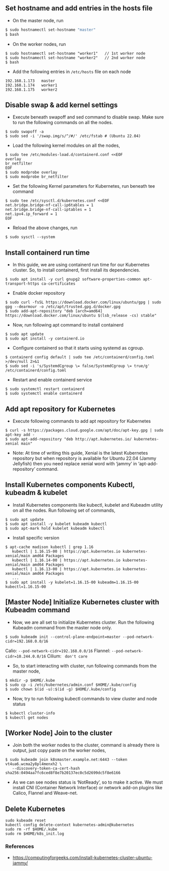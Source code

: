 ## Set hostname and add entries in the hosts file

- On the master node, run
```sh
$ sudo hostnamectl set-hostname "master"
$ bash
```
- On the worker nodes, run
```
$ sudo hostnamectl set-hostname "worker1"   // 1st worker node
$ sudo hostnamectl set-hostname "worker2"   // 2nd worker node
$ bash
```
- Add the following entries in ```/etc/hosts``` file on each node
```
192.168.1.173   master
192.168.1.174   worker1
192.168.1.175   worker2
```

## Disable swap & add kernel settings
- Execute beneath swapoff and sed command to disable swap. Make sure to run the following commands on all the nodes.
```
$ sudo swapoff -a
$ sudo sed -i '/swap.img/s/^/#/' /etc/fstab # (Ubuntu 22.04)
```
- Load the following kernel modules on all the nodes,
```
$ sudo tee /etc/modules-load.d/containerd.conf <<EOF
overlay
br_netfilter
EOF
$ sudo modprobe overlay
$ sudo modprobe br_netfilter
```
- Set the following Kernel parameters for Kubernetes, run beneath tee command
```
$ sudo tee /etc/sysctl.d/kubernetes.conf <<EOF
net.bridge.bridge-nf-call-ip6tables = 1
net.bridge.bridge-nf-call-iptables = 1
net.ipv4.ip_forward = 1
EOF
```
- Reload the above changes, run
```
$ sudo sysctl --system
```

## Install containerd run time
- In this guide, we are using containerd run time for our Kubernetes cluster. So, to install containerd, first install its dependencies.
```
$ sudo apt install -y curl gnupg2 software-properties-common apt-transport-https ca-certificates
```
- Enable docker repository
```
$ sudo curl -fsSL https://download.docker.com/linux/ubuntu/gpg | sudo gpg --dearmour -o /etc/apt/trusted.gpg.d/docker.gpg
$ sudo add-apt-repository "deb [arch=amd64] https://download.docker.com/linux/ubuntu $(lsb_release -cs) stable"
```
- Now, run following apt command to install containerd
```
$ sudo apt update
$ sudo apt install -y containerd.io
```
- Configure containerd so that it starts using systemd as cgroup.
```
$ containerd config default | sudo tee /etc/containerd/config.toml >/dev/null 2>&1
$ sudo sed -i 's/SystemdCgroup \= false/SystemdCgroup \= true/g' /etc/containerd/config.toml
```
- Restart and enable containerd service
```
$ sudo systemctl restart containerd
$ sudo systemctl enable containerd
```

## Add apt repository for Kubernetes
- Execute following commands to add apt repository for Kubernetes
```
$ curl -s https://packages.cloud.google.com/apt/doc/apt-key.gpg | sudo apt-key add -
$ sudo apt-add-repository "deb http://apt.kubernetes.io/ kubernetes-xenial main"
```
* Note: At time of writing this guide, Xenial is the latest Kubernetes repository but when repository is available for Ubuntu 22.04 (Jammy Jellyfish) then you need replace xenial word with ‘jammy’ in ‘apt-add-repository’ command.

## Install Kubernetes components Kubectl, kubeadm & kubelet
- Install Kubernetes components like kubectl, kubelet and Kubeadm utility on all the nodes. Run following set of commands,
```
$ sudo apt update
$ sudo apt install -y kubelet kubeadm kubectl
$ sudo apt-mark hold kubelet kubeadm kubectl
```
- Install specific version
```
$ apt-cache madison kubectl | grep 1.16
   kubectl | 1.16.15-00 | https://apt.kubernetes.io kubernetes-xenial/main amd64 Packages
   kubectl | 1.16.14-00 | https://apt.kubernetes.io kubernetes-xenial/main amd64 Packages
   kubectl | 1.16.13-00 | https://apt.kubernetes.io kubernetes-xenial/main amd64 Packages
   ...
$ sudo apt install -y kubelet=1.16.15-00 kubeadm=1.16.15-00 kubectl=1.16.15-00
```

## [Master Node] Initialize Kubernetes cluster with Kubeadm command
- Now, we are all set to initialize Kubernetes cluster. Run the following Kubeadm command from the master node only.
```
$ sudo kubeadm init --control-plane-endpoint=master --pod-network-cidr=192.168.0.0/16
```
Calio: ```--pod-network-cidr=192.168.0.0/16```
Flannel: ```--pod-network-cidr=10.244.0.0/16```
Cilium: ``` don't care```
- So, to start interacting with cluster, run following commands from the master node,
```
$ mkdir -p $HOME/.kube
$ sudo cp -i /etc/kubernetes/admin.conf $HOME/.kube/config
$ sudo chown $(id -u):$(id -g) $HOME/.kube/config
```
- Now, try to run following kubectl commands to view cluster and node status
```
$ kubectl cluster-info
$ kubectl get nodes
```
## [Worker Node] Join to the cluster
- Join both the worker nodes to the cluster, command is already there is output, just copy paste on the worker nodes,
```
$ sudo kubeadm join k8smaster.example.net:6443 --token vt4ua6.wcma2y8pl4menxh2 \
   --discovery-token-ca-cert-hash sha256:0494aa7fc6ced8f8e7b20137ec0c5d2699dc5f8e6166
```
- As we can see nodes status is ‘NotReady’, so to make it active. We must install CNI (Container Network Interface) or network add-on plugins like Calico, Flannel and Weave-net.

## Delete Kubernetes
```
sudo kubeadm reset
kubectl config delete-context kubernetes-admin@kubernetes
sudo rm -rf $HOME/.kube
sudo rm $HOME/k8s_init.log
```
### References
- https://computingforgeeks.com/install-kubernetes-cluster-ubuntu-jammy/
